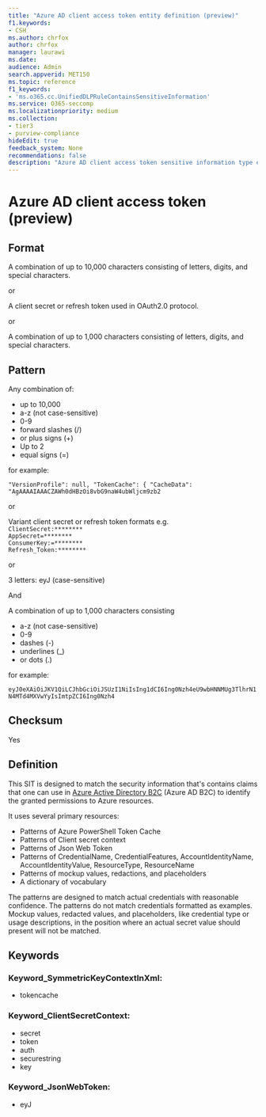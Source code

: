 ```yaml
---
title: "Azure AD client access token entity definition (preview)"
f1.keywords:
- CSH
ms.author: chrfox
author: chrfox
manager: laurawi
ms.date:
audience: Admin
search.appverid: MET150
ms.topic: reference
f1_keywords:
- 'ms.o365.cc.UnifiedDLPRuleContainsSensitiveInformation'
ms.service: O365-seccomp
ms.localizationpriority: medium
ms.collection:
- tier3
- purview-compliance
hideEdit: true
feedback_system: None
recommendations: false
description: "Azure AD client access token sensitive information type entity definition."
---
```


# Azure AD client access token (preview)

## Format

A combination of up to 10,000 characters consisting of letters, digits, and special characters.

or

A client secret or refresh token used in OAuth2.0 protocol.

or

A combination of up to 1,000 characters consisting of letters, digits, and special characters.

## Pattern

Any combination of:
 
- up to 10,000 
- a-z (not case-sensitive)
- 0-9
- forward slashes (/)
- or plus signs (+)
- Up to 2
- equal signs (=)

for example:

`"VersionProfile": null, "TokenCache": { "CacheData": 
"AgAAAAIAAACZAWh0dHBzOi8vbG9naW4ubWljcm9zb2`

or

Variant client secret or refresh token formats e.g. <br> 
`ClientSecret:********` <br>
`AppSecret=********` <br>
`ConsumerKey:=********` <br>
`Refresh_Token:********` <br>

or

3 letters: eyJ (case-sensitive)

And

A combination of up to 1,000 characters consisting

- a-z (not case-sensitive)
- 0-9
- dashes (-)
- underlines (_)
- or dots (.)

for example:

`eyJ0eXAiOiJKV1QiLCJhbGciOiJSUzI1NiIsIng1dCI6Ing0Nzh4eU9wbHNNMUg3TlhrN1N4MTd4MXVwYyIsImtpZCI6Ing0Nzh4`



## Checksum

Yes

## Definition

This SIT is designed to match the security information that's contains claims that one can use in [Azure Active Directory B2C](/azure/active-directory-b2c/active-directory-b2c-access-tokens) (Azure AD B2C) to identify the granted permissions to Azure resources. 

It uses several primary resources:

- Patterns of Azure PowerShell Token Cache
- Patterns of Client secret context
- Patterns of Json Web Token
- Patterns of CredentialName, CredentialFeatures, AccountIdentityName, AccountIdentityValue, ResourceType, ResourceName
- Patterns of mockup values, redactions, and placeholders
- A dictionary of vocabulary

The patterns are designed to match actual credentials with reasonable confidence. The patterns do not match credentials formatted as examples. Mockup values, redacted values, and placeholders, like credential type or usage descriptions, in the position where an actual secret value should present will not be matched.



## Keywords

### Keyword_SymmetricKeyContextInXml:

- tokencache

### Keyword_ClientSecretContext:

- secret
- token
- auth
- securestring
- key

### Keyword_JsonWebToken:

- eyJ

